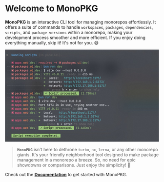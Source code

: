 # Welcome to MonoPKG

**MonoPKG** is an interactive CLI tool for managing monorepos effortlessly. It offers a suite of commands to handle
`workspaces`, `packages`, `dependencies`, `scripts`, and `package versions` within a monorepo, making your development
process smoother and more efficient. If you enjoy doing everything manually, skip it! It's not for you. 😅

![MonoPKG](/docs/public/overview.jpg)

> **`MonoPKG`** isn't here to dethrone `turbo`, `nx`, `lerna`, or any other monorepo giants. It's your friendly
> neighborhood tool designed to make package management in a monorepo a breeze. So, no need for epic showdowns or
> comparisons. Just enjoy the simplicity! 🍺

Check out the [**Documentation**](https://monopkg.beerush.io) to get started with MonoPKG.
